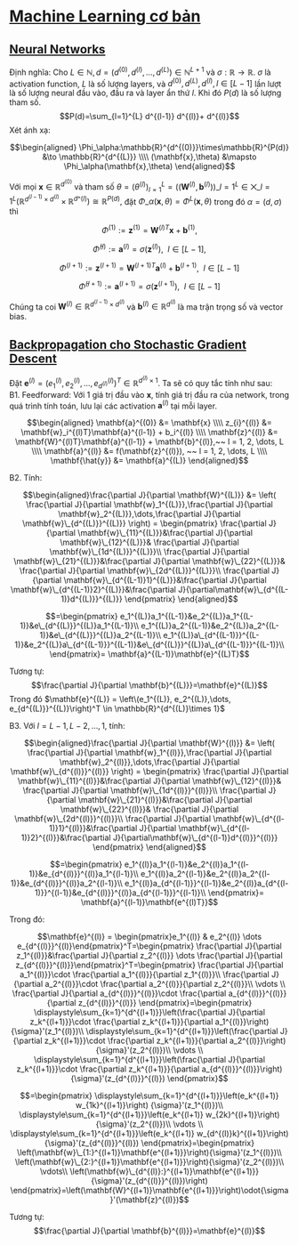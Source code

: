 # [Machine Learning cơ bản](https://machinelearningcoban.com/about/)
## [Neural Networks](https://machinelearningcoban.com/2017/02/24/mlp/)
Định nghĩa: Cho $L \in \mathbb{N}, d = (d^{(0)},d^{(l)},\dots,d^{(L)}) \in \mathbb{N}^{L+1}$ và $\sigma:\mathbb{R} \to \mathbb{R}.$ $\sigma$ là activation function, $L$ là số lượng layers, 
và $d^{(0)},d^{(L)},d^{(l)},l \in [L-1]$ lần lượt là số lượng neural đầu vào, đầu ra và layer ẩn thứ $l$. Khi đó $P(d)$ là số lượng tham số.
$$P(d)=\sum_{l=1}^{L} d^{(l-1)} d^{(l)}+ d^{(l)}$$
Xét ánh xạ:

$$\begin{aligned} 
\Phi_\alpha:\mathbb{R}^{d^{(0)}}\times\mathbb{R}^{P(d)} &\to \mathbb{R}^{d^{(L)}} \\\\ (\mathbf{x},\theta) &\mapsto \Phi_\alpha(\mathbf{x},\theta) 
\end{aligned}$$

Với mọi $\mathbf{x} \in \mathbb{R}^{d^{(0)}}$ và tham số $\theta = (\theta^{(l)})_{l=1}^L=((\mathbf{W}^{(l)},\mathbf{b}^{(l)}))\_{l=1}^L \in \bigtimes\limits\_{l=1}^{L}(\mathbb{R}^{d^{(l-1)}\times d^{(l)}}\times \mathbb{R}^{d\^{(l)}})\cong \mathbb{R}^{P(d)},$ đặt $\Phi\_{\alpha}(\mathbf{x},\theta)=\Phi^L(\mathbf{x},\theta)$ trong đó $\alpha=(d,\sigma)$ thì

$$\Phi^{(1)}:=\mathbf{z}^{(1)}=\mathbf{W}^{(l)T}\mathbf{x}+\mathbf{b}^{(1)},$$   

$$\bar\Phi^{(l)}:=\mathbf{a}^{(l)}=\sigma(\mathbf{z}^{(l)}),~~l \in [L-1],$$

$$\Phi^{(l+1)}:=\mathbf{z}^{(l+1)}=\mathbf{W}^{(l+1)T}\mathbf{a}^{(l)}+\mathbf{b}^{(l+1)},~~l \in [L-1]$$

$$\bar\Phi^{(l+1)}:=\mathbf{a}^{(l+1)}=\sigma(\mathbf{z}^{(l+1)}),~~l \in [L-1]$$

Chúng ta coi $\mathbf{W}^{(l)} \in \mathbb{R}^{d^{(l-1)} \times d^{(l)}}$ và $\mathbf{b}^{(l)} \in \mathbb{R}^{d^{(l)}}$ là ma trận trọng số và vector bias.
## [Backpropagation cho Stochastic Gradient Descent](https://mattmazur.com/2015/03/17/a-step-by-step-backpropagation-example/?fbclid=IwAR2awLv1m6QkU7pDlpusUjOOrv4R61TSFLyllhuTPneuxUTpQhJmB3s3Is8)
Đặt $\mathbf{e}^{(l)} = \left(e_1^{(l)}, e_2^{(l)}, …, e_{d^{(l)}}^{(l)}\right)^T \in \mathbb{R}^{d^{(l)}\times 1}$. Ta sẽ có quy tắc tính như sau:  
B1. Feedforward: Với 1 giá trị đầu vào $\mathbf{x}$, tính giá trị đầu ra của network, trong quá trình tính toán, lưu lại các activation $\mathbf{a}^{(l)}$ tại mỗi layer.

  $$\begin{aligned}
\mathbf{a}^{(0)} &= \mathbf{x} \\\\ z_{i}^{(l)} &= \mathbf{w}_i^{(l)T}\mathbf{a}^{(l-1)} + b_i^{(l)} \\\\
\mathbf{z}^{(l)} &= \mathbf{W}^{(l)T}\mathbf{a}^{(l-1)} + \mathbf{b}^{(l)},~~ l =  1, 2, \dots, L \\\\
\mathbf{a}^{(l)} &= f(\mathbf{z}^{(l)}), ~~ l =  1, 2, \dots, L \\\\
\mathbf{\hat{y}} &= \mathbf{a}^{(L)}
\end{aligned}$$

B2. Tính:

$$\begin{aligned}\frac{\partial J}{\partial \mathbf{W}^{(L)}} &= \left( \frac{\partial J}{\partial \mathbf{w}_1^{(L)}},\frac{\partial J}{\partial \mathbf{w}_2^{(L)}},\dots,\frac{\partial J}{\partial \mathbf{w}\_{d^{(L)}}^{(L)}} \right) = \begin{pmatrix}
\frac{\partial J}{\partial \mathbf{w}\_{11}^{(L)}}&\frac{\partial J}{\partial \mathbf{w}\_{12}^{(L)}}& \frac{\partial J}{\partial \mathbf{w}\_{1d^{(L)}}^{(L)}}\\ 
\frac{\partial J}{\partial \mathbf{w}\_{21}^{(L)}}&\frac{\partial J}{\partial \mathbf{w}\_{22}^{(L)}}& \frac{\partial J}{\partial \mathbf{w}\_{2d^{(L)}}^{(L)}}\\ 
\frac{\partial J}{\partial \mathbf{w}\_{d^{(L-1)}1}^{(L)}}&\frac{\partial J}{\partial \mathbf{w}\_{d^{(L-1)}2}^{(L)}}&\frac{\partial J}{\partial\mathbf{w}\_{d^{(L-1)}d^{(L)}}^{(L)}}
\end{pmatrix}
\end{aligned}$$

$$=\begin{pmatrix}
e_1^{(L)}a_1^{(L-1)}&e_2^{(L)}a_1^{(L-1)}&e\_{d^{(L)}}^{(L)}a_1^{(L-1)}\\ 
e_1^{(L)}a_2^{(L-1)}&e_2^{(L)}a_2^{(L-1)}&e\_{d^{(L)}}^{(L)}a_2^{(L-1)}\\ 
e_1^{(L)}a\_{d^{(L-1)}}^{(L-1)}&e_2^{(L)}a\_{d^{(L-1)}}^{(L-1)}&e\_{d^{(L)}}^{(L)}a\_{d^{(L-1)}}^{(L-1)}\\
\end{pmatrix}= \mathbf{a}^{(L-1)}\mathbf{e}^{(L)T}$$

Tương tự:
$$\frac{\partial J}{\partial \mathbf{b}^{(L)}}=\mathbf{e}^{(L)}$$
Trong đó $\mathbf{e}^{(L)} = \left\(e_1^{(L)}, e_2^{(L)},\dots, e_{d^{(L)}}^{(L)}\right)^T \in \mathbb{R}^{d^{(L)}\times 1}$  

B3. Với $l = L-1,L-2,\dots,1$, tính:

$$\begin{aligned}\frac{\partial J}{\partial \mathbf{W}^{(l)}} &= \left( \frac{\partial J}{\partial \mathbf{w}_1^{(l)}},\frac{\partial J}{\partial \mathbf{w}_2^{(l)}},\dots,\frac{\partial J}{\partial \mathbf{w}\_{d^{(l)}}^{(l)}} \right) = \begin{pmatrix}
\frac{\partial J}{\partial \mathbf{w}\_{11}^{(l)}}&\frac{\partial J}{\partial \mathbf{w}\_{12}^{(l)}}& \frac{\partial J}{\partial \mathbf{w}\_{1d^{(l)}}^{(l)}}\\ 
\frac{\partial J}{\partial \mathbf{w}\_{21}^{(l)}}&\frac{\partial J}{\partial \mathbf{w}\_{22}^{(l)}}& \frac{\partial J}{\partial \mathbf{w}\_{2d^{(l)}}^{(l)}}\\ 
\frac{\partial J}{\partial \mathbf{w}\_{d^{(l-1)}1}^{(l)}}&\frac{\partial J}{\partial \mathbf{w}\_{d^{(l-1)}2}^{(l)}}&\frac{\partial J}{\partial\mathbf{w}\_{d^{(l-1)}d^{(l)}}^{(l)}}
\end{pmatrix}
\end{aligned}$$

$$=\begin{pmatrix}
e_1^{(l)}a_1^{(l-1)}&e_2^{(l)}a_1^{(l-1)}&e_{d^{(l)}}^{(l)}a_1^{(l-1)}\\
e_1^{(l)}a_2^{(l-1)}&e_2^{(l)}a_2^{(l-1)}&e_{d^{(l)}}^{(l)}a_2^{(l-1)}\\
e_1^{(l)}a_{d^{(l-1)}}^{(l-1)}&e_2^{(l)}a_{d^{(l-1)}}^{(l-1)}&e_{d^{(l)}}^{(l)}a_{d^{(l-1)}}^{(l-1)}\\
\end{pmatrix}= \mathbf{a}^{(l-1)}\mathbf{e^{(l)T}}$$

Trong đó:

$$\mathbf{e}^{(l)} = \begin{pmatrix}e_1^{(l)} & e_2^{(l)} \dots e_{d^{(l)}}^{(l)}\end{pmatrix}^T=\begin{pmatrix}
\frac{\partial J}{\partial z_1^{(l)}}&\frac{\partial J}{\partial z_2^{(l)}} \dots \frac{\partial J}{\partial z_{d^{(l)}}^{(l)}}\end{pmatrix}^T=\begin{pmatrix}
\frac{\partial J}{\partial a_1^{(l)}}\cdot \frac{\partial a_1^{(l)}}{\partial z_1^{(l)}}\\ 
\frac{\partial J}{\partial a_2^{(l)}}\cdot \frac{\partial a_2^{(l)}}{\partial z_2^{(l)}}\\ 
\vdots \\ 
\frac{\partial J}{\partial a_{d^{(l)}}^{(l)}}\cdot \frac{\partial a_{d^{(l)}}^{(l)}}{\partial z_{d^{(l)}}^{(l)}}
\end{pmatrix}=\begin{pmatrix}
\displaystyle\sum_{k=1}^{d^{(l+1)}}\left(\frac{\partial J}{\partial z_k^{(l+1)}}\cdot \frac{\partial z_k^{(l+1)}}{\partial a_1^{(l)}}\right) {\sigma}'(z_1^{(l)})\\ 
\displaystyle\sum_{k=1}^{d^{(l+1)}}\left(\frac{\partial J}{\partial z_k^{(l+1)}}\cdot \frac{\partial z_k^{(l+1)}}{\partial a_2^{(l)}}\right) {\sigma}'(z_2^{(l)})\\
\vdots \\
\displaystyle\sum_{k=1}^{d^{(l+1)}}\left(\frac{\partial J}{\partial z_k^{(l+1)}}\cdot \frac{\partial z_k^{(l+1)}}{\partial a_{d^{(l)}}^{(l)}}\right) {\sigma}'(z_{d^{(l)}}^{(l)})
\end{pmatrix}$$

$$=\begin{pmatrix}
\displaystyle\sum_{k=1}^{d^{(l+1)}}\left(e_k^{(l+1)} w_{1k}^{(l+1)}\right) {\sigma}'(z_1^{(l)})\\ 
\displaystyle\sum_{k=1}^{d^{(l+1)}}\left(e_k^{(l+1)} w_{2k}^{(l+1)}\right) {\sigma}'(z_2^{(l)})\\
\vdots \\
\displaystyle\sum_{k=1}^{d^{(l+1)}}\left(e_k^{(l+1)} w_{d^{(l)}k}^{(l+1)}\right) {\sigma}'(z_{d^{(l)}}^{(l)})
\end{pmatrix}=\begin{pmatrix}
\left(\mathbf{w}\_{1:}^{(l+1)}\mathbf{e^{(l+1)}}\right){\sigma}'(z_1^{(l)})\\
\left(\mathbf{w}\_{2:}^{(l+1)}\mathbf{e^{(l+1)}}\right){\sigma}'(z_2^{(l)})\\
\vdots\\
\left(\mathbf{w}\_{d^{(l)}:}^{(l+1)}\mathbf{e^{(l+1)}}{\sigma}'(z_{d^{(l)}}^{(l)})\right)
\end{pmatrix}=\left(\mathbf{W}^{(l+1)}\mathbf{e^{(l+1)}}\right)\odot{\sigma}'(\mathbf{z}^{(l)})$$

Tương tự:
$$\frac{\partial J}{\partial \mathbf{b}^{(l)}}=\mathbf{e}^{(l)}$$
